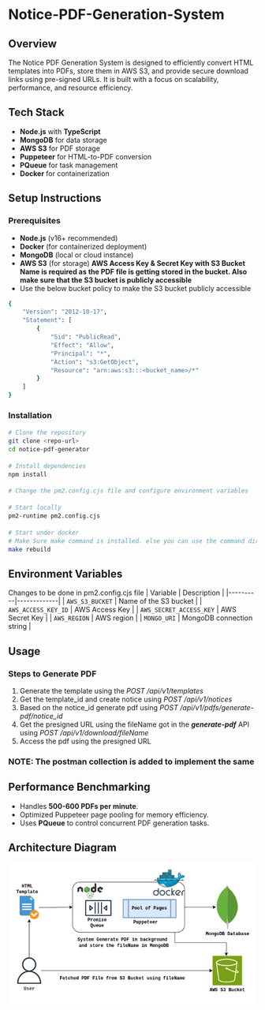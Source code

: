 # Notice-PDF-Generation-System

## Overview
The Notice PDF Generation System is designed to efficiently convert HTML templates into PDFs, store them in AWS S3, and provide secure download links using pre-signed URLs. It is built with a focus on scalability, performance, and resource efficiency.

## Tech Stack
- **Node.js** with **TypeScript**
- **MongoDB** for data storage
- **AWS S3** for PDF storage
- **Puppeteer** for HTML-to-PDF conversion
- **PQueue** for task management
- **Docker** for containerization

## Setup Instructions

### Prerequisites
- **Node.js** (v16+ recommended)
- **Docker** (for containerized deployment)
- **MongoDB** (local or cloud instance)
- **AWS S3** (for storage) **AWS Access Key & Secret Key with S3 Bucket Name is required as the PDF file is getting stored in the bucket. Also make sure that the S3 bucket is publicly accessible**
- Use the below bucket policy to make the S3 bucket publicly accessible

```bash
{
    "Version": "2012-10-17",
    "Statement": [
        {
            "Sid": "PublicRead",
            "Effect": "Allow",
            "Principal": "*",
            "Action": "s3:GetObject",
            "Resource": "arn:aws:s3:::<bucket_name>/*"
        }
    ]
}
```

### Installation
```sh
# Clone the repository
git clone <repo-url>
cd notice-pdf-generator

# Install dependencies
npm install

# Change the pm2.config.cjs file and configure environment variables

# Start locally
pm2-runtime pm2.config.cjs

# Start under docker
# Make Sure make command is installed. else you can use the command directly from the Makefile to build and run the instance
make rebuild
```

## Environment Variables
Changes to be done in pm2.config.cjs file
| Variable | Description |
|----------|-------------|
| `AWS_S3_BUCKET` | Name of the S3 bucket |
| `AWS_ACCESS_KEY_ID` | AWS Access Key |
| `AWS_SECRET_ACCESS_KEY` | AWS Secret Key |
| `AWS_REGION` | AWS region |
| `MONGO_URI` | MongoDB connection string |

## Usage

### Steps to Generate PDF
1. Generate the template using the *POST /api/v1/templates*
2. Get the template_id and create notice using *POST /api/v1/notices*
3. Based on the notice_id generate pdf using *POST /api/v1/pdfs/generate-pdf/notice_id*
4. Get the presigned URL using the fileName got in the ***generate-pdf*** API using *POST /api/v1/download/fileName*
5. Access the pdf using the presigned URL

### NOTE: The postman collection is added to implement the same

## Performance Benchmarking
- Handles **500-600 PDFs per minute**.
- Optimized Puppeteer page pooling for memory efficiency.
- Uses **PQueue** to control concurrent PDF generation tasks.

## Architecture Diagram
![alt text](notice_pdf_generation_system_architecture_diagram.png)
